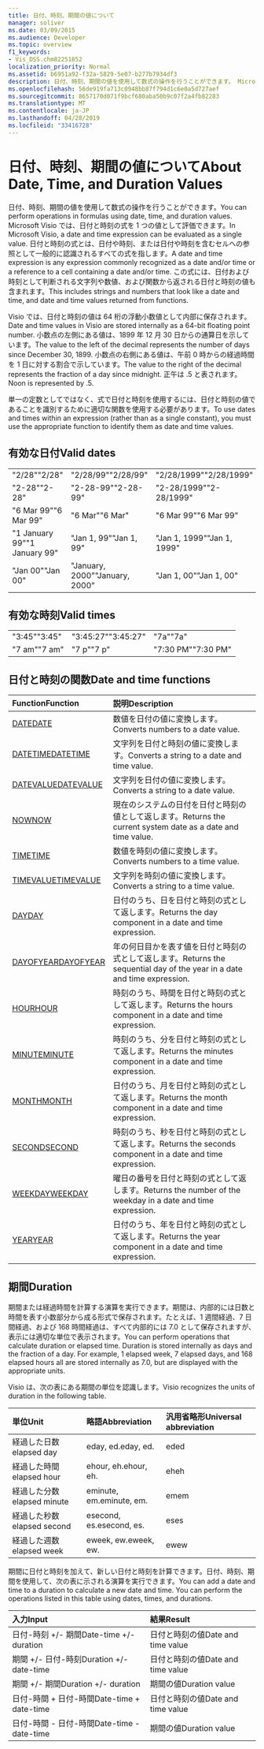 ```yaml
---
title: 日付、時刻、期間の値について
manager: soliver
ms.date: 03/09/2015
ms.audience: Developer
ms.topic: overview
f1_keywords:
- Vis_DSS.chm82251852
localization_priority: Normal
ms.assetid: b6951a92-f32a-5829-5e07-b277b7934df3
description: 日付、時刻、期間の値を使用して数式の操作を行うことができます。 Microsoft Visio では、日付と時刻の式を 1 つの値として評価できます。 日付と時刻の式とは、日付や時刻、または日付や時刻を含むセルへの参照として一般的に認識されるすべての式を指します。 この式には、日付および時刻として判断される文字列や数値、および関数から返される日付と時刻の値も含まれます。
ms.openlocfilehash: 56de919fa713c0948bb87f794d1c6e0a5d727aef
ms.sourcegitcommit: 8657170d071f9bcf680aba50b9c07f2a4fb82283
ms.translationtype: MT
ms.contentlocale: ja-JP
ms.lasthandoff: 04/28/2019
ms.locfileid: "33416728"
---
```

# <a name="about-date-time-and-duration-values"></a><span data-ttu-id="95e22-106">日付、時刻、期間の値について</span><span class="sxs-lookup"><span data-stu-id="95e22-106">About Date, Time, and Duration Values</span></span>

<span data-ttu-id="95e22-107">日付、時刻、期間の値を使用して数式の操作を行うことができます。</span><span class="sxs-lookup"><span data-stu-id="95e22-107">You can perform operations in formulas using date, time, and duration values.</span></span> <span data-ttu-id="95e22-108">Microsoft Visio では、日付と時刻の式を 1 つの値として評価できます。</span><span class="sxs-lookup"><span data-stu-id="95e22-108">In Microsoft Visio, a date and time expression can be evaluated as a single value.</span></span> <span data-ttu-id="95e22-109">日付と時刻の式とは、日付や時刻、または日付や時刻を含むセルへの参照として一般的に認識されるすべての式を指します。</span><span class="sxs-lookup"><span data-stu-id="95e22-109">A date and time expression is any expression commonly recognized as a date and/or time or a reference to a cell containing a date and/or time.</span></span> <span data-ttu-id="95e22-110">この式には、日付および時刻として判断される文字列や数値、および関数から返される日付と時刻の値も含まれます。</span><span class="sxs-lookup"><span data-stu-id="95e22-110">This includes strings and numbers that look like a date and time, and date and time values returned from functions.</span></span>
  
<span data-ttu-id="95e22-111">Visio では、日付と時刻の値は 64 桁の浮動小数値として内部に保存されます。</span><span class="sxs-lookup"><span data-stu-id="95e22-111">Date and time values in Visio are stored internally as a 64-bit floating point number.</span></span> <span data-ttu-id="95e22-112">小数点の左側にある値は、1899 年 12 月 30 日からの通算日を示しています。</span><span class="sxs-lookup"><span data-stu-id="95e22-112">The value to the left of the decimal represents the number of days since December 30, 1899.</span></span> <span data-ttu-id="95e22-113">小数点の右側にある値は、午前 0 時からの経過時間を 1 日に対する割合で示しています。</span><span class="sxs-lookup"><span data-stu-id="95e22-113">The value to the right of the decimal represents the fraction of a day since midnight.</span></span> <span data-ttu-id="95e22-114">正午は .5 と表されます。</span><span class="sxs-lookup"><span data-stu-id="95e22-114">Noon is represented by .5.</span></span>
  
<span data-ttu-id="95e22-115">単一の定数としてではなく、式で日付と時刻を使用するには、日付と時刻の値であることを識別するために適切な関数を使用する必要があります。</span><span class="sxs-lookup"><span data-stu-id="95e22-115">To use dates and times within an expression (rather than as a single constant), you must use the appropriate function to identify them as date and time values.</span></span>
  
## <a name="valid-dates"></a><span data-ttu-id="95e22-116">有効な日付</span><span class="sxs-lookup"><span data-stu-id="95e22-116">Valid dates</span></span>

||||
|:-----|:-----|:-----|
| <span data-ttu-id="95e22-117">"2/28"</span><span class="sxs-lookup"><span data-stu-id="95e22-117">"2/28"</span></span>  <br/> | <span data-ttu-id="95e22-118">"2/28/99"</span><span class="sxs-lookup"><span data-stu-id="95e22-118">"2/28/99"</span></span>  <br/> | <span data-ttu-id="95e22-119">"2/28/1999"</span><span class="sxs-lookup"><span data-stu-id="95e22-119">"2/28/1999"</span></span>  <br/> |
| <span data-ttu-id="95e22-120">"2-28"</span><span class="sxs-lookup"><span data-stu-id="95e22-120">"2-28"</span></span>  <br/> | <span data-ttu-id="95e22-121">"2-28-99"</span><span class="sxs-lookup"><span data-stu-id="95e22-121">"2-28-99"</span></span>  <br/> | <span data-ttu-id="95e22-122">"2-28/1999"</span><span class="sxs-lookup"><span data-stu-id="95e22-122">"2-28/1999"</span></span>  <br/> |
| <span data-ttu-id="95e22-123">"6 Mar 99"</span><span class="sxs-lookup"><span data-stu-id="95e22-123">"6 Mar 99"</span></span>  <br/> | <span data-ttu-id="95e22-124">"6 Mar"</span><span class="sxs-lookup"><span data-stu-id="95e22-124">"6 Mar"</span></span>  <br/> | <span data-ttu-id="95e22-125">"6 Mar 99"</span><span class="sxs-lookup"><span data-stu-id="95e22-125">"6 Mar 99"</span></span>  <br/> |
| <span data-ttu-id="95e22-126">"1 January 99"</span><span class="sxs-lookup"><span data-stu-id="95e22-126">"1 January 99"</span></span>  <br/> | <span data-ttu-id="95e22-127">"Jan 1, 99"</span><span class="sxs-lookup"><span data-stu-id="95e22-127">"Jan 1, 99"</span></span>  <br/> | <span data-ttu-id="95e22-128">"Jan 1, 1999"</span><span class="sxs-lookup"><span data-stu-id="95e22-128">"Jan 1, 1999"</span></span>  <br/> |
| <span data-ttu-id="95e22-129">"Jan 00"</span><span class="sxs-lookup"><span data-stu-id="95e22-129">"Jan 00"</span></span>  <br/> | <span data-ttu-id="95e22-130">"January, 2000"</span><span class="sxs-lookup"><span data-stu-id="95e22-130">"January, 2000"</span></span>  <br/> | <span data-ttu-id="95e22-131">"Jan 1, 00"</span><span class="sxs-lookup"><span data-stu-id="95e22-131">"Jan 1, 00"</span></span>  <br/> |
   
## <a name="valid-times"></a><span data-ttu-id="95e22-132">有効な時刻</span><span class="sxs-lookup"><span data-stu-id="95e22-132">Valid times</span></span>

||||
|:-----|:-----|:-----|
| <span data-ttu-id="95e22-133">"3:45"</span><span class="sxs-lookup"><span data-stu-id="95e22-133">"3:45"</span></span>  <br/> | <span data-ttu-id="95e22-134">"3:45:27"</span><span class="sxs-lookup"><span data-stu-id="95e22-134">"3:45:27"</span></span>  <br/> | <span data-ttu-id="95e22-135">"7a"</span><span class="sxs-lookup"><span data-stu-id="95e22-135">"7a"</span></span>  <br/> |
| <span data-ttu-id="95e22-136">"7 am"</span><span class="sxs-lookup"><span data-stu-id="95e22-136">"7 am"</span></span>  <br/> | <span data-ttu-id="95e22-137">"7 p"</span><span class="sxs-lookup"><span data-stu-id="95e22-137">"7 p"</span></span>  <br/> | <span data-ttu-id="95e22-138">"7:30 PM"</span><span class="sxs-lookup"><span data-stu-id="95e22-138">"7:30 PM"</span></span>  <br/> |
   
## <a name="date-and-time-functions"></a><span data-ttu-id="95e22-139">日付と時刻の関数</span><span class="sxs-lookup"><span data-stu-id="95e22-139">Date and time functions</span></span>

|<span data-ttu-id="95e22-140">**Function**</span><span class="sxs-lookup"><span data-stu-id="95e22-140">**Function**</span></span>|<span data-ttu-id="95e22-141">**説明**</span><span class="sxs-lookup"><span data-stu-id="95e22-141">**Description**</span></span>|
|:-----|:-----|
|[<span data-ttu-id="95e22-142">DATE</span><span class="sxs-lookup"><span data-stu-id="95e22-142">DATE</span></span>](date-function-visioshapesheet.md) <br/> | <span data-ttu-id="95e22-143">数値を日付の値に変換します。</span><span class="sxs-lookup"><span data-stu-id="95e22-143">Converts numbers to a date value.</span></span>  <br/> |
|[<span data-ttu-id="95e22-144">DATETIME</span><span class="sxs-lookup"><span data-stu-id="95e22-144">DATETIME</span></span>](datetime-function.md) <br/> | <span data-ttu-id="95e22-145">文字列を日付と時刻の値に変換します。</span><span class="sxs-lookup"><span data-stu-id="95e22-145">Converts a string to a date and time value.</span></span>  <br/> |
|[<span data-ttu-id="95e22-146">DATEVALUE</span><span class="sxs-lookup"><span data-stu-id="95e22-146">DATEVALUE</span></span>](datevalue-function-visioshapesheet.md) <br/> | <span data-ttu-id="95e22-147">文字列を日付の値に変換します。</span><span class="sxs-lookup"><span data-stu-id="95e22-147">Converts a string to a date value.</span></span>  <br/> |
|[<span data-ttu-id="95e22-148">NOW</span><span class="sxs-lookup"><span data-stu-id="95e22-148">NOW</span></span>](now-function-visioshapesheet.md) <br/> | <span data-ttu-id="95e22-149">現在のシステムの日付を日付と時刻の値として返します。</span><span class="sxs-lookup"><span data-stu-id="95e22-149">Returns the current system date as a date and time value.</span></span>  <br/> |
|[<span data-ttu-id="95e22-150">TIME</span><span class="sxs-lookup"><span data-stu-id="95e22-150">TIME</span></span>](time-function-visioshapesheet.md) <br/> | <span data-ttu-id="95e22-151">数値を時刻の値に変換します。</span><span class="sxs-lookup"><span data-stu-id="95e22-151">Converts numbers to a time value.</span></span>  <br/> |
|[<span data-ttu-id="95e22-152">TIMEVALUE</span><span class="sxs-lookup"><span data-stu-id="95e22-152">TIMEVALUE</span></span>](timevalue-function-visioshapesheet.md) <br/> | <span data-ttu-id="95e22-153">文字列を時刻の値に変換します。</span><span class="sxs-lookup"><span data-stu-id="95e22-153">Converts a string to a time value.</span></span>  <br/> |
|[<span data-ttu-id="95e22-154">DAY</span><span class="sxs-lookup"><span data-stu-id="95e22-154">DAY</span></span>](day-function-visioshapesheet.md) <br/> | <span data-ttu-id="95e22-155">日付のうち、日を日付と時刻の式として返します。</span><span class="sxs-lookup"><span data-stu-id="95e22-155">Returns the day component in a date and time expression.</span></span>  <br/> |
|[<span data-ttu-id="95e22-156">DAYOFYEAR</span><span class="sxs-lookup"><span data-stu-id="95e22-156">DAYOFYEAR</span></span>](dayofyear-function.md) <br/> | <span data-ttu-id="95e22-157">年の何日目かを表す値を日付と時刻の式として返します。</span><span class="sxs-lookup"><span data-stu-id="95e22-157">Returns the sequential day of the year in a date and time expression.</span></span>  <br/> |
|[<span data-ttu-id="95e22-158">HOUR</span><span class="sxs-lookup"><span data-stu-id="95e22-158">HOUR</span></span>](hour-function-visioshapesheet.md) <br/> | <span data-ttu-id="95e22-159">時刻のうち、時間を日付と時刻の式として返します。</span><span class="sxs-lookup"><span data-stu-id="95e22-159">Returns the hours component in a date and time expression.</span></span>  <br/> |
|[<span data-ttu-id="95e22-160">MINUTE</span><span class="sxs-lookup"><span data-stu-id="95e22-160">MINUTE</span></span>](minute-function-visioshapesheet.md) <br/> | <span data-ttu-id="95e22-161">時刻のうち、分を日付と時刻の式として返します。</span><span class="sxs-lookup"><span data-stu-id="95e22-161">Returns the minutes component in a date and time expression.</span></span>  <br/> |
|[<span data-ttu-id="95e22-162">MONTH</span><span class="sxs-lookup"><span data-stu-id="95e22-162">MONTH</span></span>](month-function-visioshapesheet.md) <br/> | <span data-ttu-id="95e22-163">日付のうち、月を日付と時刻の式として返します。</span><span class="sxs-lookup"><span data-stu-id="95e22-163">Returns the month component in a date and time expression.</span></span>  <br/> |
|[<span data-ttu-id="95e22-164">SECOND</span><span class="sxs-lookup"><span data-stu-id="95e22-164">SECOND</span></span>](second-function-visioshapesheet.md) <br/> | <span data-ttu-id="95e22-165">時刻のうち、秒を日付と時刻の式として返します。</span><span class="sxs-lookup"><span data-stu-id="95e22-165">Returns the seconds component in a date and time expression.</span></span>  <br/> |
|[<span data-ttu-id="95e22-166">WEEKDAY</span><span class="sxs-lookup"><span data-stu-id="95e22-166">WEEKDAY</span></span>](weekday-function-visioshapesheet.md) <br/> | <span data-ttu-id="95e22-167">曜日の番号を日付と時刻の式として返します。</span><span class="sxs-lookup"><span data-stu-id="95e22-167">Returns the number of the weekday in a date and time expression.</span></span>  <br/> |
|[<span data-ttu-id="95e22-168">YEAR</span><span class="sxs-lookup"><span data-stu-id="95e22-168">YEAR</span></span>](year-function-visioshapesheet.md) <br/> | <span data-ttu-id="95e22-169">日付のうち、年を日付と時刻の式として返します。</span><span class="sxs-lookup"><span data-stu-id="95e22-169">Returns the year component in a date and time expression.</span></span>  <br/> |
   
## <a name="duration"></a><span data-ttu-id="95e22-170">期間</span><span class="sxs-lookup"><span data-stu-id="95e22-170">Duration</span></span>

<span data-ttu-id="95e22-p104">期間または経過時間を計算する演算を実行できます。期間は、内部的には日数と時間を表す小数部分から成る形式で保存されます。たとえば、1 週間経過、7 日間経過、および 168 時間経過は、すべて内部的には 7.0 として保存されますが、表示には適切な単位で表示されます。</span><span class="sxs-lookup"><span data-stu-id="95e22-p104">You can perform operations that calculate duration or elapsed time. Duration is stored internally as days and the fraction of a day. For example, 1 elapsed week, 7 elapsed days, and 168 elapsed hours all are stored internally as 7.0, but are displayed with the appropriate units.</span></span>
  
<span data-ttu-id="95e22-174">Visio は、次の表にある期間の単位を認識します。</span><span class="sxs-lookup"><span data-stu-id="95e22-174">Visio recognizes the units of duration in the following table.</span></span>
  
|<span data-ttu-id="95e22-175">**単位**</span><span class="sxs-lookup"><span data-stu-id="95e22-175">**Unit**</span></span>|<span data-ttu-id="95e22-176">**略語**</span><span class="sxs-lookup"><span data-stu-id="95e22-176">**Abbreviation**</span></span>|<span data-ttu-id="95e22-177">**汎用省略形**</span><span class="sxs-lookup"><span data-stu-id="95e22-177">**Universal abbreviation**</span></span>|
|:-----|:-----|:-----|
| <span data-ttu-id="95e22-178">経過した日数</span><span class="sxs-lookup"><span data-stu-id="95e22-178">elapsed day</span></span>  <br/> | <span data-ttu-id="95e22-179">eday, ed.</span><span class="sxs-lookup"><span data-stu-id="95e22-179">eday, ed.</span></span>  <br/> | <span data-ttu-id="95e22-180">ed</span><span class="sxs-lookup"><span data-stu-id="95e22-180">ed</span></span>  <br/> |
| <span data-ttu-id="95e22-181">経過した時間</span><span class="sxs-lookup"><span data-stu-id="95e22-181">elapsed hour</span></span>  <br/> | <span data-ttu-id="95e22-182">ehour, eh.</span><span class="sxs-lookup"><span data-stu-id="95e22-182">ehour, eh.</span></span>  <br/> | <span data-ttu-id="95e22-183">eh</span><span class="sxs-lookup"><span data-stu-id="95e22-183">eh</span></span>  <br/> |
| <span data-ttu-id="95e22-184">経過した分数</span><span class="sxs-lookup"><span data-stu-id="95e22-184">elapsed minute</span></span>  <br/> | <span data-ttu-id="95e22-185">eminute, em.</span><span class="sxs-lookup"><span data-stu-id="95e22-185">eminute, em.</span></span>  <br/> | <span data-ttu-id="95e22-186">em</span><span class="sxs-lookup"><span data-stu-id="95e22-186">em</span></span>  <br/> |
| <span data-ttu-id="95e22-187">経過した秒数</span><span class="sxs-lookup"><span data-stu-id="95e22-187">elapsed second</span></span>  <br/> | <span data-ttu-id="95e22-188">esecond, es.</span><span class="sxs-lookup"><span data-stu-id="95e22-188">esecond, es.</span></span>  <br/> | <span data-ttu-id="95e22-189">es</span><span class="sxs-lookup"><span data-stu-id="95e22-189">es</span></span>  <br/> |
| <span data-ttu-id="95e22-190">経過した週数</span><span class="sxs-lookup"><span data-stu-id="95e22-190">elapsed week</span></span>  <br/> | <span data-ttu-id="95e22-191">eweek, ew.</span><span class="sxs-lookup"><span data-stu-id="95e22-191">eweek, ew.</span></span>  <br/> | <span data-ttu-id="95e22-192">ew</span><span class="sxs-lookup"><span data-stu-id="95e22-192">ew</span></span>  <br/> |
   
<span data-ttu-id="95e22-p105">期間に日付と時刻を加えて、新しい日付と時刻を計算できます。日付、時刻、期間を使用して、次の表に示される演算を実行できます。</span><span class="sxs-lookup"><span data-stu-id="95e22-p105">You can add a date and time to a duration to calculate a new date and time. You can perform the operations listed in this table using dates, times, and durations.</span></span>
  
|<span data-ttu-id="95e22-195">**入力**</span><span class="sxs-lookup"><span data-stu-id="95e22-195">**Input**</span></span>|<span data-ttu-id="95e22-196">**結果**</span><span class="sxs-lookup"><span data-stu-id="95e22-196">**Result**</span></span>|
|:-----|:-----|
| <span data-ttu-id="95e22-197">日付-時刻 +/- 期間</span><span class="sxs-lookup"><span data-stu-id="95e22-197">Date-time +/- duration</span></span>  <br/> | <span data-ttu-id="95e22-198">日付と時刻の値</span><span class="sxs-lookup"><span data-stu-id="95e22-198">Date and time value</span></span>  <br/> |
| <span data-ttu-id="95e22-199">期間 +/- 日付-時刻</span><span class="sxs-lookup"><span data-stu-id="95e22-199">Duration +/- date-time</span></span>  <br/> | <span data-ttu-id="95e22-200">日付と時刻の値</span><span class="sxs-lookup"><span data-stu-id="95e22-200">Date and time value</span></span>  <br/> |
| <span data-ttu-id="95e22-201">期間 +/- 期間</span><span class="sxs-lookup"><span data-stu-id="95e22-201">Duration +/- duration</span></span>  <br/> | <span data-ttu-id="95e22-202">期間の値</span><span class="sxs-lookup"><span data-stu-id="95e22-202">Duration value</span></span>  <br/> |
| <span data-ttu-id="95e22-203">日付-時間 + 日付-時間</span><span class="sxs-lookup"><span data-stu-id="95e22-203">Date-time + date-time</span></span>  <br/> | <span data-ttu-id="95e22-204">日付と時刻の値</span><span class="sxs-lookup"><span data-stu-id="95e22-204">Date and time value</span></span>  <br/> |
| <span data-ttu-id="95e22-205">日付-時間 - 日付-時間</span><span class="sxs-lookup"><span data-stu-id="95e22-205">Date-time - date-time</span></span>  <br/> | <span data-ttu-id="95e22-206">期間の値</span><span class="sxs-lookup"><span data-stu-id="95e22-206">Duration value</span></span>  <br/> |
   

